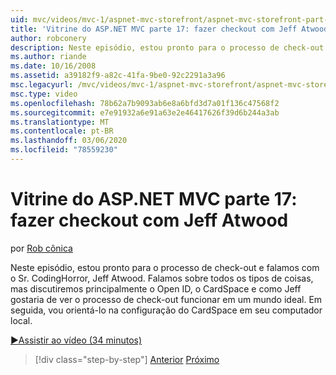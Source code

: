 ```yaml
---
uid: mvc/videos/mvc-1/aspnet-mvc-storefront/aspnet-mvc-storefront-part-17-checkout-with-jeff-atwood
title: 'Vitrine do ASP.NET MVC parte 17: fazer checkout com Jeff Atwood | Microsoft Docs'
author: robconery
description: Neste episódio, estou pronto para o processo de check-out e falamos com o Sr. CodingHorror, Jeff Atwood. Falamos sobre todos os tipos de coisas, mas discutimos basicamente o Ope...
ms.author: riande
ms.date: 10/16/2008
ms.assetid: a39182f9-a82c-41fa-9be0-92c2291a3a96
msc.legacyurl: /mvc/videos/mvc-1/aspnet-mvc-storefront/aspnet-mvc-storefront-part-17-checkout-with-jeff-atwood
msc.type: video
ms.openlocfilehash: 78b62a7b9093ab6e8a6bfd3d7a01f136c47568f2
ms.sourcegitcommit: e7e91932a6e91a63e2e46417626f39d6b244a3ab
ms.translationtype: MT
ms.contentlocale: pt-BR
ms.lasthandoff: 03/06/2020
ms.locfileid: "78559230"
---
```

# <a name="aspnet-mvc-storefront-part-17-checkout-with-jeff-atwood"></a>Vitrine do ASP.NET MVC parte 17: fazer checkout com Jeff Atwood

por [Rob cônica](https://github.com/robconery)

Neste episódio, estou pronto para o processo de check-out e falamos com o Sr. CodingHorror, Jeff Atwood. Falamos sobre todos os tipos de coisas, mas discutiremos principalmente o Open ID, o CardSpace e como Jeff gostaria de ver o processo de check-out funcionar em um mundo ideal. Em seguida, vou orientá-lo na configuração do CardSpace em seu computador local.

[&#9654;Assistir ao vídeo (34 minutos)](https://channel9.msdn.com/Blogs/ASP-NET-Site-Videos/aspnet-mvc-storefront-part-17-checkout-with-jeff-atwood)

> [!div class="step-by-step"]
> [Anterior](aspnet-mvc-storefront-part-16-membership-redo-with-openid.md)
> [Próximo](aspnet-mvc-storefront-part-18-creating-an-experience.md)
